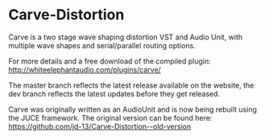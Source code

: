 # Carve-Distortion
Carve is a two stage wave shaping distortion VST and Audio Unit, with multiple wave shapes and serial/parallel routing options.

For more details and a free download of the compiled plugin: http://whiteelephantaudio.com/plugins/carve/

The master branch reflects the latest release available on the website, the dev branch reflects the latest updates before they get released. 

Carve was originally written as an AudioUnit and is now being rebuilt using the JUCE framework. The original version 
can be found here: https://github.com/jd-13/Carve-Distortion--old-version
